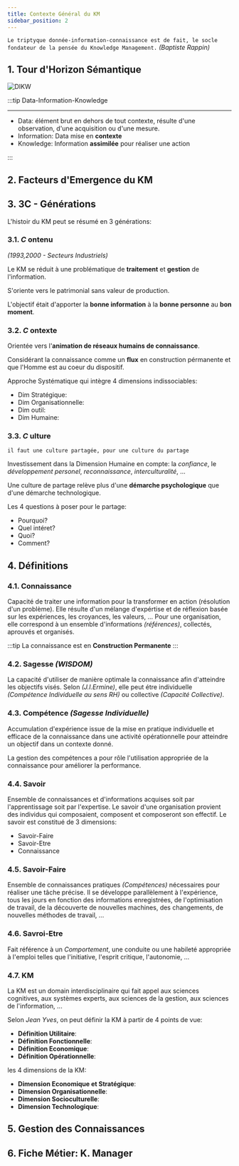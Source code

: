 ```yaml
---
title: Contexte Général du KM
sidebar_position: 2
---
```


`Le triptyque donnée-information-connaissance est de fait, le socle fondateur de la pensée du Knowledge Management.` _(Baptiste Rappin)_

## 1. Tour d'Horizon Sémantique

![DIKW](https://user-images.githubusercontent.com/72823374/174488129-4c293b67-907d-47af-bc9d-a5e70fd78c7d.png)

:::tip
Data-Information-Knowledge

---

- Data: élément brut en dehors de tout contexte, résulte d'une observation, d'une acquisition ou d'une mesure.
- Information: Data mise en **contexte**
- Knowledge: Information **assimilée** pour réaliser une action

:::

## 2. Facteurs d'Emergence du KM

## 3. 3C - Générations

L'histoir du KM peut se résumé en 3 générations:

### 3.1. _C_ ontenu

_(1993,2000 - Secteurs Industriels)_

Le KM se réduit à une problématique de **traitement** et **gestion** de l'information.

S'oriente vers le patrimonial sans valeur de production.

L'objectif était d'apporter la **bonne information** à la **bonne personne** au **bon moment**.

### 3.2. _C_ ontexte

Orientée vers l'**animation de réseaux humains de connaissance**.

Considérant la connaissance comme un **flux** en construction pérmanente et que l'Homme est au coeur du dispositif.

Approche Systématique qui intègre 4 dimensions indissociables:

- Dim Stratégique:
- Dim Organisationnelle:
- Dim outil:
- Dim Humaine:

### 3.3. _C_ ulture

`il faut une culture partagée, pour une culture du partage`

Investissement dans la Dimension Humaine en compte: la _confiance_, le _développement personel_, _reconnaissance_, _interculturalité_, ...

Une culture de partage relève plus d'une **démarche psychologique** que d'une démarche technologique.

Les 4 questions à poser pour le partage:

- Pourquoi?
- Quel intéret?
- Quoi?
- Comment?

## 4. Définitions

### 4.1. Connaissance

Capacité de traiter une information pour la transformer en action (résolution d'un problème). Elle résulte d'un mélange d'expértise et de réflexion basée sur les expériences, les croyances, les valeurs, ... Pour une organisation, elle correspond à un ensemble d'informations _(références)_, collectés, aprouvés et organisés.

:::tip
La connaissance est en **Construction Permanente**
:::

### 4.2. Sagesse _(WISDOM)_

La capacité d'utiliser de manière optimale la connaissance afin d'atteindre les objectifs visés. Selon _(J.I.Ermine)_, elle peut étre individuelle _(Compétence Individuelle au sens RH)_ ou collective _(Capacité Collective)_.

### 4.3. Compétence _(Sagesse Individuelle)_

Accumulation d'expérience issue de la mise en pratique individuelle et efficace de la connaissance dans une activité opérationnelle pour atteindre un objectif dans un contexte donné.

La gestion des compétences a pour rôle l'utilisation appropriée de la connaissance pour améliorer la performance.

### 4.4. Savoir

Ensemble de connaissances et d'informations acquises soit par l'apprentissage soit par l'expertise. Le savoir d'une organisation provient des individus qui composaient, composent et composeront son effectif. Le savoir est constitué de 3 dimensions:

- Savoir-Faire
- Savoir-Etre
- Connaissance

### 4.5. Savoir-Faire

Ensemble de connaissances pratiques _(Compétences)_ nécessaires pour réaliser une tâche précise. Il se développe parallèlement à l'expérience, tous les jours en fonction des informations enregistrées, de l'optimisation de travail, de la découverte de nouvelles machines, des changements, de nouvelles méthodes de travail, ...

### 4.6. Savroi-Etre

Fait référence à un _Comportement_, une conduite ou une habileté appropriée à l'emploi telles que l'initiative, l'esprit critique, l'autonomie, ...

### 4.7. KM

La KM est un domain interdisciplinaire qui fait appel aux sciences cognitives, aux systèmes experts, aux sciences de la gestion, aux sciences de l'information, ...

Selon _Jean Yves_, on peut définir la KM à partir de 4 points de vue:

- **Définition Utilitaire**:
- **Définition Fonctionnelle**:
- **Définition Economique**:
- **Définition Opérationnelle**:

les 4 dimensions de la KM:

- **Dimension Economique et Stratégique**:
- **Dimension Organisationnelle**:
- **Dimension Socioculturelle**:
- **Dimension Technologique**:

## 5. Gestion des Connaissances

## 6. Fiche Métier: K. Manager
